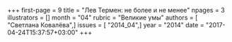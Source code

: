 +++
first-page = 9
title = "Лев Термен: не более и не менее"
npages = 3
illustrators = []
month = "04"
rubric = "Великие умы"
authors = [ "Светлана Ковалёва",]
issues = [ "2014_04",]
year = "2014"
date = "2017-04-24T15:37:57+03:00"
+++
